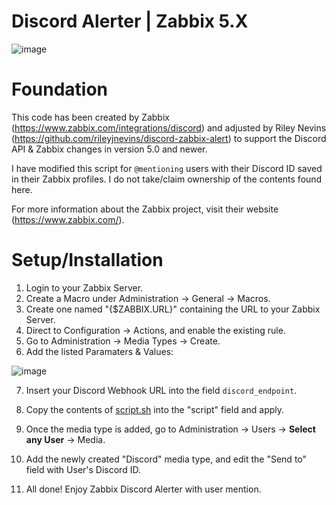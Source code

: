 # Discord Alerter | Zabbix 5.X

![image](https://user-images.githubusercontent.com/24830343/190026724-51665d4f-b894-493d-bb52-7e892a794df7.png)

# Foundation
This code has been created by Zabbix (https://www.zabbix.com/integrations/discord) and adjusted by Riley Nevins (https://github.com/rileyjnevins/discord-zabbix-alert) to support the Discord API & Zabbix changes in version 5.0 and newer.

I have modified this script for `@mentioning` users with their Discord ID saved in their Zabbix profiles.
I do not take/claim ownership of the contents found here. 

For more information about the Zabbix project, visit their website (https://www.zabbix.com/).

# Setup/Installation
1. Login to your Zabbix Server.
2. Create a Macro under Administration -> General -> Macros.
3. Create one named "{$ZABBIX.URL}" containing the URL to your Zabbix Server.
4. Direct to Configuration -> Actions, and enable the existing rule.
5. Go to Administration -> Media Types -> Create.
6. Add the listed Paramaters & Values:

![image](https://user-images.githubusercontent.com/24830343/190026526-8cab003c-2c7d-4dd5-936c-71a580236e8a.png)


7. Insert your Discord Webhook URL into the field `discord_endpoint`.

8. Copy the contents of <a href="https://github.com/Dweller13/discord-zabbix-alerter/blob/main/script.sh">script.sh</a> into the "script" field and apply.

9. Once the media type is added, go to Administration -> Users -> **Select any User** -> Media.
10. Add the newly created "Discord" media type, and edit the "Send to" field with User's Discord ID.
11. All done! Enjoy Zabbix Discord Alerter with user mention.
